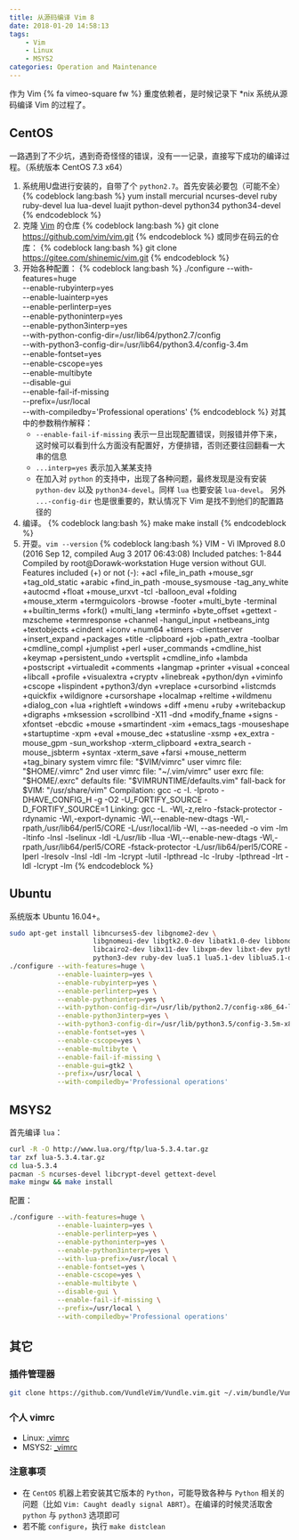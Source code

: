 ```yaml
---
title: 从源码编译 Vim 8
date: 2018-01-20 14:58:13
tags:
    - Vim
    - Linux
    - MSYS2
categories: Operation and Maintenance
---
```


作为 Vim {% fa vimeo-square fw %} 重度依赖者，是时候记录下 *nix 系统从源码编译 Vim 的过程了。

<!-- more -->

## CentOS

一路遇到了不少坑，遇到奇奇怪怪的错误，没有一一记录，直接写下成功的编译过程。（系统版本 CentOS 7.3 x64）

1. 系统用U盘进行安装的，自带了个 `python2.7`。首先安装必要包（可能不全）
   {% codeblock lang:bash %}
   yum install mercurial ncurses-devel ruby ruby-devel lua lua-devel luajit python-devel python34 python34-devel
   {% endcodeblock %}
1. 克隆 [Vim](https://github.com/vim/vim) 的仓库
   {% codeblock lang:bash %}
   git clone https://github.com/vim/vim.git
   {% endcodeblock %}
   或同步在码云的仓库：
   {% codeblock lang:bash %}
   git clone https://gitee.com/shinemic/vim.git
   {% endcodeblock %}
1. 开始各种配置：
   {% codeblock lang:bash %}
   ./configure --with-features=huge \
               --enable-rubyinterp=yes \
               --enable-luainterp=yes \
               --enable-perlinterp=yes \
               --enable-pythoninterp=yes \
               --enable-python3interp=yes \
               --with-python-config-dir=/usr/lib64/python2.7/config \
               --with-python3-config-dir=/usr/lib64/python3.4/config-3.4m \
               --enable-fontset=yes \
               --enable-cscope=yes \
               --enable-multibyte \
               --disable-gui \
               --enable-fail-if-missing \
               --prefix=/usr/local \
               --with-compiledby='Professional operations'
   {% endcodeblock %}
   对其中的参数稍作解释：
   - `--enable-fail-if-missing` 表示一旦出现配置错误，则报错并停下来，     这时候可以看到什么方面没有配置好，方便排错，否则还要往回翻看一大串的信息
   - `...interp=yes` 表示加入某某支持
   - 在加入对 `python` 的支持中，出现了各种问题，最终发现是没有安装 `python-dev`
     以及 `python34-devel`。同样 `lua` 也要安装 `lua-devel`。
     另外 `...-config-dir` 也是很重要的，默认情况下 Vim 是找不到他们的配置路径的
1. 编译。
   {% codeblock lang:bash %}
   make
   make install
   {% endcodeblock %}
1. 开耍。`vim --version`
   {% codeblock lang:bash %}
   VIM - Vi IMproved 8.0 (2016 Sep 12, compiled Aug  3 2017 06:43:08)
   Included patches: 1-844
   Compiled by root@Dorawk-workstation
   Huge version without GUI.  Features included (+) or not (-):
   +acl             +file_in_path    +mouse_sgr       +tag_old_static
   +arabic          +find_in_path    -mouse_sysmouse  -tag_any_white
   +autocmd         +float           +mouse_urxvt     -tcl
   -balloon_eval    +folding         +mouse_xterm     +termguicolors
   -browse          -footer          +multi_byte      -terminal
   ++builtin_terms  +fork()          +multi_lang      +terminfo
   +byte_offset     +gettext         -mzscheme        +termresponse
   +channel         -hangul_input    +netbeans_intg   +textobjects
   +cindent         +iconv           +num64           +timers
   -clientserver    +insert_expand   +packages        +title
   -clipboard       +job             +path_extra      -toolbar
   +cmdline_compl   +jumplist        +perl            +user_commands
   +cmdline_hist    +keymap          +persistent_undo +vertsplit
   +cmdline_info    +lambda          +postscript      +virtualedit
   +comments        +langmap         +printer         +visual
   +conceal         +libcall         +profile         +visualextra
   +cryptv          +linebreak       +python/dyn      +viminfo
   +cscope          +lispindent      +python3/dyn     +vreplace
   +cursorbind      +listcmds        +quickfix        +wildignore
   +cursorshape     +localmap        +reltime         +wildmenu
   +dialog_con      +lua             +rightleft       +windows
   +diff            +menu            +ruby            +writebackup
   +digraphs        +mksession       +scrollbind      -X11
   -dnd             +modify_fname    +signs           -xfontset
   -ebcdic          +mouse           +smartindent     -xim
   +emacs_tags      -mouseshape      +startuptime     -xpm
   +eval            +mouse_dec       +statusline      -xsmp
   +ex_extra        -mouse_gpm       -sun_workshop    -xterm_clipboard
   +extra_search    -mouse_jsbterm   +syntax          -xterm_save
   +farsi           +mouse_netterm   +tag_binary
      system vimrc file: "$VIM/vimrc"
        user vimrc file: "$HOME/.vimrc"
    2nd user vimrc file: "~/.vim/vimrc"
         user exrc file: "$HOME/.exrc"
          defaults file: "$VIMRUNTIME/defaults.vim"
     fall-back for $VIM: "/usr/share/vim"
   Compilation: gcc -c -I. -Iproto -DHAVE_CONFIG_H
   -g -O2 -U_FORTIFY_SOURCE -D_FORTIFY_SOURCE=1
   Linking: gcc   -L. -Wl,-z,relro -fstack-protector -rdynamic -Wl,-export-dynamic
   -Wl,--enable-new-dtags -Wl,-rpath,/usr/lib64/perl5/CORE   -L/usr/local/lib -Wl,
   --as-needed -o vim        -lm -ltinfo -lnsl  -lselinux   -ldl  -L/usr/lib -llua
   -Wl,--enable-new-dtags -Wl,-rpath,/usr/lib64/perl5/CORE  -fstack-protector
   -L/usr/lib64/perl5/CORE -lperl -lresolv -lnsl -ldl -lm -lcrypt -lutil -lpthread
   -lc    -lruby -lpthread -lrt -ldl -lcrypt -lm
   {% endcodeblock %}

## Ubuntu

系统版本 Ubuntu 16.04+。

```sh
sudo apt-get install libncurses5-dev libgnome2-dev \
                     libgnomeui-dev libgtk2.0-dev libatk1.0-dev libbonoboui2-dev \
                     libcairo2-dev libx11-dev libxpm-dev libxt-dev python-dev \
                     python3-dev ruby-dev lua5.1 lua5.1-dev liblua5.1-dev libperl-dev git
./configure --with-features=huge \
            --enable-luainterp=yes \
            --enable-rubyinterp=yes \
            --enable-perlinterp=yes \
            --enable-pythoninterp=yes \
            --with-python-config-dir=/usr/lib/python2.7/config-x86_64-linux-gnu \
            --enable-python3interp=yes \
            --with-python3-config-dir=/usr/lib/python3.5/config-3.5m-x86_64-linux-gnu \
            --enable-fontset=yes \
            --enable-cscope=yes \
            --enable-multibyte \
            --enable-fail-if-missing \
            --enable-gui=gtk2 \
            --prefix=/usr/local \
            --with-compiledby='Professional operations'
```

## MSYS2

首先编译 `lua`：

```sh
curl -R -O http://www.lua.org/ftp/lua-5.3.4.tar.gz
tar zxf lua-5.3.4.tar.gz
cd lua-5.3.4
pacman -S ncurses-devel libcrypt-devel gettext-devel
make mingw && make install
```

配置：

```bash
./configure --with-features=huge \
            --enable-luainterp=yes \
            --enable-perlinterp=yes \
            --enable-pythoninterp=yes \
            --enable-python3interp=yes \
            --with-lua-prefix=/usr/local \
            --enable-fontset=yes \
            --enable-cscope=yes \
            --enable-multibyte \
            --disable-gui \
            --enable-fail-if-missing \
            --prefix=/usr/local \
            --with-compiledby='Professional operations'
```

## 其它

### 插件管理器

```sh
git clone https://github.com/VundleVim/Vundle.vim.git ~/.vim/bundle/Vundle.vim
```

### 个人 vimrc

- Linux: [.vimrc][.vimrc]
- MSYS2: [_vimrc][_vimrc]

### 注意事项

- 在 `CentOS` 机器上若安装其它版本的 `Python`，可能导致各种与 `Python` 相关的问题（比如 `Vim: Caught deadly signal ABRT`）。在编译的时候灵活取舍 `python` 与 `python3` 选项即可
- 若不能 `configure`，执行 `make distclean`

[.vimrc]: /src/vimrc
[_vimrc]: /src/_vimrc
